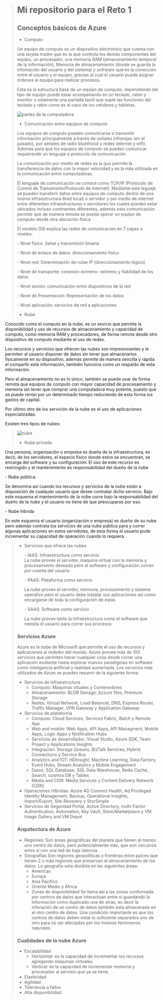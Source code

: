 > # Mi repositorio para el Reto 1  
> ## Conceptos básicos de Azure
> - <p>Computo <br>
> Un equipo de computo es un dispositivo electrónico que cuenta con una tarjeta madre que es la que controla los demás componentes del equipo, un procesador, una memoria RAM (almacenamiento temporal de la información), Memoria de almacenamiento (donde se guarda la infomación del usuario y del sistema) y sofrware que es la conección entre el usuario y el equipo, gracias al cual el usuario puede asignar órdenes al equipo para realizar procesos. </p>
> Esta es la estructura base de un equipo de computo, dependiendo del tipo de equipo puede estar acompañando en un teclado, ratón y monitor o solamente una pantalla tactil que suple las funciones del teclado y ratón como es el caso de los celulares y tabletas. </p>
> ![partes de la computadora](/fotos/principales-partes-del-computador.jpg)
> - <p>Comunicación entre equipos de computo <br>
> Los equipos de computo pueden comunicarse o transmitir información principalmente a través de señales infrarojas (en el pasado), por señales de radio bluethood y redes (eternet y wifi). Además para que los equipos de computo se puedan comunicar requierende un lenguaje o protocolo de comunicación </p>
La comunicación por medio de redes es la que permite la transferencia de datos con la mayor velocidad y es la más utilizada en la comunicación entre computadoras. </p>
El lenguaje de comunicación se conoce como TCP/IP (Protocolo de Control de Transmisión/Protocolo de Internet). Mediante este leguaje se pueden transferir datos entre equipos de computo dentro de una misma infraestructura 8red local) o servidor y por medio de internet entre diferentes infraestructuras o servidores los cuales pueden estar ubicados incluso continentes diferentes, además esta comunicación permite que de manera remota se pueda operar un equipo de computo desde otra ubicación física </p>
El modelo OSI explica las redes de comunicación en 7 capas o niveles: </p>
    - Nivel físico: Señal y transmisión binaria </p>
    - Nivel de enlace de datos: direccionamiento físico </p>
    - Nivel red: Determinación de rutae IP (direccionamiento lógico) </p>
    - Nivel de transporte: conexión extremo- extremo y fiabilidad de los datos </p>
    - Nivel sesión: comunicación entre dispositivos de la red </p>
    - Nivel de Presentación: Representación de los datos </p>
    - Nivel aplicación: servicios de red a aplicaciones </p>
> 
> - <p> Nube <br>
Conocido como el computo en la nube, es un sevicio que permite la disponibilidad y uso de recursos de almacenamiento y capacidad de computo, como memoria RAM y procecadores, de forma remota desde otro dispositivo de computo mediante el uso de redes. </p>
Los recursos y servicios que ofrecen las nubes son impresionantes y le permiten al usuario disponer de datos sin tener que almacenarlos físicamente en su dispositivo, además permite de manera sencilla y rápida el compartir esta información, también funciona como un respaldo de esta información. </p>
Pero el almacenamiento no es lo único, también se puede usar de forma remota que equipos de computo con mayor capacidad de procesamiento y memoria sin tener que comprar una computadora muy potente, puesto que se puede rentar por un determinado tiempo reduciendo de esta forma los gastos de capital. </p>
Por último otro de los servición de la nube es el uso de aplicaciones especializadas. <p>
Existen tres tipos de nubes: <p>
> ![nube](/fotos/AzureNube.jpg)
>   - <p> Nube privada: <br> 
Una persona, organización o empresa es dueña de la infraestructura, es decir, de los servidores, el espacio físico donde estos se encuentran, se encarga del software y su configuración. El uso de este recurso es restringido y el mantenimiento es responsabilidad del dueño de la nube </p>
    - Nube pública: </p>
Se denomina así cuando los recursos y servicios de la nube están a disposición de cualquier usuario que desee contratar dicho servicio. Bajo este esquema el mantenimiento de la nube corre bajo la responsabilidad del dueño de la nube y el usuario no tiene de que preocuparse por eso. </p>
    - Nube híbrida </p>
En este esquema el usuario (organización o empresa) es dueño de su nube pero además contrata los servicios de una nube pública para y correr algunas aplicaciones en estos servidores, de esta forma el usuario pude incrementar su capacidad de operación cuando lo requiera. </p>
> - Servicios que ofrece las nubes
    <p> - IAAS: Infraestructura como servicio <br>
    La nube provee el servidor, maquina virtual con la memoria y procesamiento deseado pero el software y configuración corren por cuenta del usuario </p>
        - PAAS: Plataforma como servicio </p>
    La nube provee el servidor, memoria, procesamiento y sistema operativo pero el usuario debe instalar sus aplicaciones así como encargarse de toda la configuración de estas </p>
        - SAAS: Software como servicio </p>
    La nube provee tanto la infraestructura como el software que neesita el usuario para correr sus procesos </p>
> 
> ### Servicios Azure
> Azure es la nube de Microsoft que permite el uso de recursos y aplicaciones al rededor del mundo. Azure provee más de 100 servicios que permiten hacer cualquier cosa desde correr una aplicación existente hasta explorar nuevos paradigmas en software como inteligancia artificial y realidad aumentada.
>   Los servicios más utilizados de Azure se pueden resumir de la siguiente forma:
> - Servicios de infraestructura
>   - Computo: Maquinas vituales y Contenedores
>   - Almacenamiento: BLOB Storage, Azzure files, Premium Storage
>   - Redes: Virtual Network, Load Balancer, DNS, Express Router, Traffic Manager, VPN Gateway y Application Gateway
> - Servicios de plataforma
>   - Computo: Cloud Services, Services Fabric, Batch y Remote App
>   - Web and mobile: Web Apps, API Apps, API Managment, Mobile Apps, Logic Apps y Notification Hubs
>   - Servicios de desarrollador: Visual Studio, Azure SDK, Team Project y Applications Insights
>   - Integración: Storage Queues, BizTalk Services, Hybrid Connections y Service Bus
>   - Analytics and IOT: HDInsight, Machine Learning, Data Factory, Event Hubs, Stream Analytics y Mobile Engagement
>   - Datos: SQL Database, SQL Data Warehouse, Redis Cache, Search, cosmos DB y Tables
>   - Media and CDN: Media Services y Content Delivery Network (CDN)
> - Operaciones Híbridas:
> Azure AD Connect Health, Ad Privileged Identity Management, Backup, Operational Insights, Import/Export, Site Recovery y StorSimple
> - Servicios de Seguridad
> Portal, Active Directory, multi-Factor Authentication, Automation, Key Vault, Store/Marketplace y VM Image Gallery and VM Depot
> ### Arquitectura de Azure
> - Regiones: 
> Son áreas geográficas del planeta que tienen al menos uno centro de datos, pero potencialmente más, que son cercanos entre sí con una red de baja latencia.
> - Geografías
> Son regiones geopolíticas o fronteras entre paíces que tienen 2 o más regiones que preservan el almacenamiento de los datos. La geografía esta dividida en las siguientes áreas:
>   - Americas
>   - Europa
>   - Asia Pacífico
>   - Oriente Medio y África
>   - Zonas de disponibilidad
> Se llama así a las zonas conformada por centros de datos que interactuan entre sí guardando la información como duplicado una de otras, es decir la inforación de un centro de datos también esta almacenada en el otro centro de datos. Una condición importante es que los centros de datos deben estar lo suficiente separados uno de otro para no ser afectados por los mismos fenómenos naturales.
 > ### Cualidades de la nube Azure
 > - Escalabilidad
 >      - Horizontal: es la capacidad de incrementar los recursos agregando máquinas virtuales.
 >      - Vertical: es la capacidad de incrementar memoria y procesador al servisio que ya se tiene.
 > - Elasticidad
 > - Agilidad
 > - Tolerancia a fallos
 > - Alta disponibilidad
